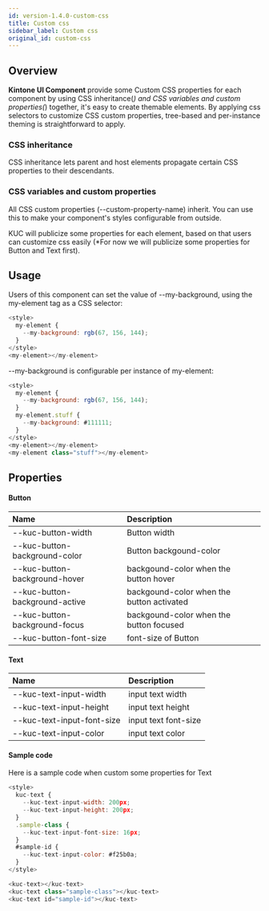 ```yaml
---
id: version-1.4.0-custom-css
title: Custom css
sidebar_label: Custom css
original_id: custom-css
---
```


## Overview
**Kintone UI Component** provide some Custom CSS properties for each component by using CSS inheritance(*) and CSS variables and custom properties(*) together, it's easy to create themable elements. By applying css selectors to customize CSS custom properties, tree-based and per-instance theming is straightforward to apply.

### CSS inheritance

CSS inheritance lets parent and host elements propagate certain CSS properties to their descendants.

### CSS variables and custom properties

All CSS custom properties (--custom-property-name) inherit. You can use this to make your component's styles configurable from outside.

KUC will publicize some properties for each element, based on that users can customize css easily (*For now we will publicize some properties for Button and Text first).

## Usage
Users of this component can set the value of --my-background, using the my-element tag as a CSS selector:

```javascript
<style>
  my-element {
    --my-background: rgb(67, 156, 144);
  }
</style>
<my-element></my-element>
```

--my-background is configurable per instance of my-element:
```javascript
<style>
  my-element {
    --my-background: rgb(67, 156, 144);
  }
  my-element.stuff {
    --my-background: #111111;
  }
</style>
<my-element></my-element>
<my-element class="stuff"></my-element>
```

## Properties
#### Button
| Name | Description |
| :--- | :--- |
| --kuc-button-width | Button width |
| --kuc-button-background-color | Button backgound-color |
| --kuc-button-background-hover | backgound-color when the button hover |
| --kuc-button-background-active | backgound-color when the button activated |
| --kuc-button-background-focus | backgound-color when the button focused |
| --kuc-button-font-size | font-size of Button |

#### Text
| Name | Description |
| :--- | :--- |
| --kuc-text-input-width | input text width |
| --kuc-text-input-height | input text height |
| --kuc-text-input-font-size | input text font-size |
| --kuc-text-input-color | input text color |

#### Sample code
Here is a sample code when custom some properties for Text
```javascript
<style>
  kuc-text {
    --kuc-text-input-width: 200px;
    --kuc-text-input-height: 200px;
  }
  .sample-class {
    --kuc-text-input-font-size: 16px;
  }
  #sample-id {
    --kuc-text-input-color: #f25b0a;
  }
</style>

<kuc-text></kuc-text>
<kuc-text class="sample-class"></kuc-text>
<kuc-text id="sample-id"></kuc-text>
```
